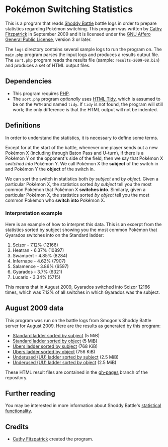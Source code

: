 # Pok&eacute;mon Switching Statistics

This is a program that reads [Shoddy Battle][] battle logs in order to prepare
statistics regarding Pok&eacute;mon switching. This program was written by
[Cathy Fitzpatrick][cathyjf] in September 2009 and it is licensed under the
[GNU Affero General Public License][agpl3], version 3 or later.

The `logs` directory contains several sample logs to run the program on. The
`main.php` program parses the input logs and produces a results output file.
The `sort.php` program reads the results file (sample: `results-2009-08.bin`)
and produces a set of HTML output files.

## Dependencies

+ This program requires [PHP][].
+ The `sort.php` program _optionally_ uses [HTML Tidy][], which is assumed to
  be on the `PATH` and named `tidy`. If `tidy` is not found, the program will
  still work; the only difference is that the HTML output will not be indented.

## Definitions

In order to understand the statistics, it is necessary to define some terms.

Except for at the start of the battle, whenever one player sends out a new
Pokémon X (including through Baton Pass and U-turn), if there is a Pokémon Y on
the opponent's side of the field, then we say that Pokémon X _switched into_
Pokémon Y. We call Pokémon X the **subject** of the switch in and Pokémon Y the
**object** of the switch in.

We can sort the switch in statistics both _by subject_ and _by object_. Given a
particular Pokémon X, the statistics sorted _by subject_ tell you the most
common Pokémon that Pokémon X **switches into**. Similarly, given a particular
Pokémon X, the statistics sorted _by object_ tell you the most common Pokémon
who **switch into** Pokémon X.

### Interpretation example

Here is an example of how to interpret this data. This is an excerpt from the
statistics sorted by subject showing you the most common Pokémon that Gyarados
switches into on the Standard ladder:

1. Scizor - 7.12% (12166)
2. Heatran - 6.37% (10897)
3. Swampert - 4.85% (8284)
4. Infernape - 4.62% (7907)
5. Salamence - 3.86% (6597)
6. Gyarados - 3.7% (6321)
7. Lucario - 3.34% (5715)

This means that in August 2009, Gyarados switched into Scizor 12166 times,
which was 7.12% of all switches in which Gyarados was the subject.

## August 2009 data

This program was run on the battle logs from Smogon's Shoddy Battle server for
August 2009. Here are the results as generated by this program:

+ [Standard ladder sorted by subject](http://cathyjf.github.com/PokemonSwitchStats/stats-2009-08/standard_by_subject.htm) (5 MiB)
+ [Standard ladder sorted by object](http://cathyjf.github.com/PokemonSwitchStats/stats-2009-08/standard_by_object.htm) (5 MiB)
+ [Ubers ladder sorted by subject](http://cathyjf.github.com/PokemonSwitchStats/stats-2009-08/ubers_by_subject.htm) (768 KiB)
+ [Ubers ladder sorted by object](http://cathyjf.github.com/PokemonSwitchStats/stats-2009-08/ubers_by_object.htm) (756 KiB)
+ [Underused (UU) ladder sorted by subject](http://cathyjf.github.com/PokemonSwitchStats/stats-2009-08/underused_by_subject.htm) (2.5 MiB)
+ [Underused (UU) ladder sorted by object](http://cathyjf.github.com/PokemonSwitchStats/stats-2009-08/underused_by_object.htm) (2.5 MiB)

These HTML result files are contained in the [gh-pages][] branch of the
repository.

## Further reading

You may be interested in more information about Shoddy Battle's
[statistical functionality][stats].

## Credits

+ [Cathy Fitzpatrick][cathyjf] created the program.

[Shoddy Battle]: http://pokemonlab.com
[cathyjf]: https://cathyjf.com
[agpl3]: http://www.fsf.org/licensing/licenses/agpl-3.0.html
[PHP]: http://php.net
[HTML Tidy]: http://tidy.sourceforge.net/
[gh-pages]: https://github.com/cathyjf/PokemonSwitchStats/tree/gh-pages
[stats]: http://pokemonlab.com/about#statistical-data
